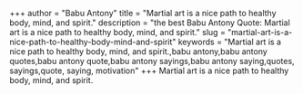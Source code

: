 +++
author = "Babu Antony"
title = "Martial art is a nice path to healthy body, mind, and spirit."
description = "the best Babu Antony Quote: Martial art is a nice path to healthy body, mind, and spirit."
slug = "martial-art-is-a-nice-path-to-healthy-body-mind-and-spirit"
keywords = "Martial art is a nice path to healthy body, mind, and spirit.,babu antony,babu antony quotes,babu antony quote,babu antony sayings,babu antony saying,quotes, sayings,quote, saying, motivation"
+++
Martial art is a nice path to healthy body, mind, and spirit.
